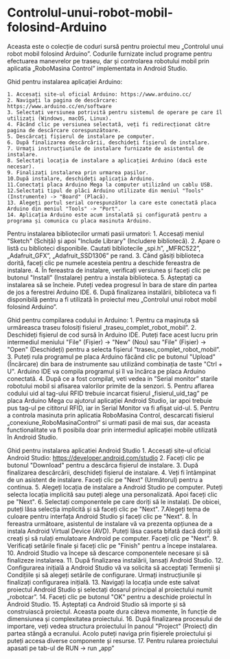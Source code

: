 # Controlul-unui-robot-mobil-folosind-Arduino
Aceasta este o colecție de coduri sursă pentru proiectul meu „Controlul unui robot mobil folosind Arduino”. Codurile furnizate includ programe pentru efectuarea manevrelor pe traseu, dar și controlarea robotului mobil prin aplicatia „RoboMasina Control” implementata in Android Studio. 

Ghid pentru instalarea aplicației Arduino:

	1. Accesați site-ul oficial Arduino: https://www.arduino.cc/
	2. Navigați la pagina de descărcare: https://www.arduino.cc/en/software
	3. Selectați versiunea potrivită pentru sistemul de operare pe care îl utilizați (Windows, macOS, Linux).
	4. Făcând clic pe versiunea selectată, veți fi redirecționat către pagina de descărcare corespunzătoare.
	5. Descărcați fișierul de instalare pe computer.
	6. După finalizarea descărcării, deschideți fișierul de instalare.
	7. Urmați instrucțiunile de instalare furnizate de asistentul de instalare.
	8. Selectați locația de instalare a aplicației Arduino (dacă este necesar).
	9. Finalizați instalarea prin urmarea pașilor.
	10.După instalare, deschideți aplicația Arduino.
	11.Conectați placa Arduino Mega la computer utilizând un cablu USB.
	12.Selectați tipul de plăci Arduino utilizate din meniul "Tools" (Instrumente) -> "Board" (Placă).
	13. Alegeți portul serial corespunzător la care este conectată placa Arduino din meniul "Tools" -> "Port".
	14. Aplicația Arduino este acum instalată și configurată pentru a programa și comunica cu placa masinuta Arduino.

Pentru instalarea bibliotecilor urmati pasii urmatori:
	1. Accesați meniul "Sketch" (Schiță) și apoi "Include Library" (Includere bibliotecă).
	2. Apare o listă cu biblioteci disponibile. Cautati bibliotecile „spi.h”, „MFRC522”, „Adafruit_GFX”, „Adafruit_SSD1306” pe rand.
	3. Când găsiți biblioteca dorită, faceți clic pe numele acesteia pentru a deschide fereastra de instalare.
	4. În fereastra de instalare, verificați versiunea și faceți clic pe butonul "Install" (Instalare) pentru a instala biblioteca.
	5. Așteptați ca instalarea să se încheie. Puteți vedea progresul în bara de stare din partea de jos a ferestrei Arduino IDE.
	6. După finalizarea instalării, biblioteca va fi disponibilă pentru a fi utilizată în proiectul meu „Controlul unui robot mobil folosind Arduino”.

Ghid pentru compilarea codului in Arduino:
	1. Pentru ca mașinuța să urmăreasca traseu folosiți fisierul „traseu_complet_robot_mobil”.
	2. Deschideți fișierul de cod sursă în Arduino IDE. Puteți face acest lucru prin intermediul meniului "File" (Fișier) -> "New" (Nou) sau "File" (Fișier) -> "Open" (Deschideți) pentru a selecta fișierul ”traseu_complet_robot_mobil”.
	3. Puteți rula programul pe placa Arduino făcând clic pe butonul "Upload" (Încărcare) din bara de instrumente sau utilizând combinația de taste "Ctrl + U". Arduino IDE va compila programul și îl va încărca pe placa Arduino conectată.
	4. După ce a fost compilat, veti vedea in ”Serial monitor” starile robotului mobil si afisarea valorilor primite de la senzori.
  5. Pentru aflarea codului uid al tag-ului RFID trebuie incarcat fisierul „fisierul_uid_tag” pe placa Arduino Mega cu ajutorul aplicației Android Studio, iar apoi trebuie pus tag-ul pe cititorul RFID, iar in Serial Monitor va fi afișat uid-ul.
	5. Pentru a controla masinuta prin aplicatia RoboMasina Control, descarcati fisierul „conexiune_RoboMasinaControl” si urmati pasii de mai sus, dar aceasta functionalitate va fi posibila doar prin intermediul aplicației mobile utilizată în Android Studio. 

Ghid pentru instalarea aplicatiei Android Studio
	1. Accesați site-ul oficial Android Studio: https://developer.android.com/studio
	2. Faceți clic pe butonul "Download" pentru a descărca fișierul de instalare.
	3. După finalizarea descărcării, deschideți fișierul de instalare.
	4. Veți fi întâmpinat de un asistent de instalare. Faceți clic pe "Next" (Următorul) pentru a continua.
	5. Alegeți locația de instalare a Android Studio pe computer. Puteți selecta locația implicită sau puteți alege una personalizată. Apoi faceți clic pe "Next".
	6. Selectați componentele pe care doriți să le instalați. De obicei, puteți lăsa selecția implicită și să faceți clic pe "Next".
	7.Alegeți tema de culoare pentru interfața Android Studio și faceți clic pe "Next".
	8. În fereastra următoare, asistentul de instalare vă va prezenta opțiunea de a instala Android Virtual Device (AVD). Puteți lăsa caseta bifată dacă doriți să creați și să rulați emulatoare Android pe computer. Faceți clic pe "Next".
	9. Verificați setările finale și faceți clic pe "Finish" pentru a începe instalarea.
	10. Android Studio va începe să descarce componentele necesare și să finalizeze instalarea.
	11. După finalizarea instalării, lansați Android Studio.
	12. Configurarea inițială a Android Studio vă va solicita să acceptați Termenii și Condițiile și să alegeți setările de configurare. Urmați instrucțiunile și finalizați configurarea inițială.
	13. Navigați la locația unde este salvat proiectul Android Studio și selectați dosarul principal al proiectului numit „robotcar”.
	14. Faceți clic pe butonul "OK" pentru a deschide proiectul în Android Studio.
	15. Așteptați ca Android Studio să importe și să construiască proiectul. Aceasta poate dura câteva momente, în funcție de dimensiunea și complexitatea proiectului.
	16. După finalizarea procesului de importare, veți vedea structura proiectului în panoul "Project" (Proiect) din partea stângă a ecranului. Acolo puteți naviga prin fișierele proiectului și puteți accesa diverse componente și resurse.
	17. Pentru rularea proiectului apasati pe tab-ul de RUN -> run „app” 


